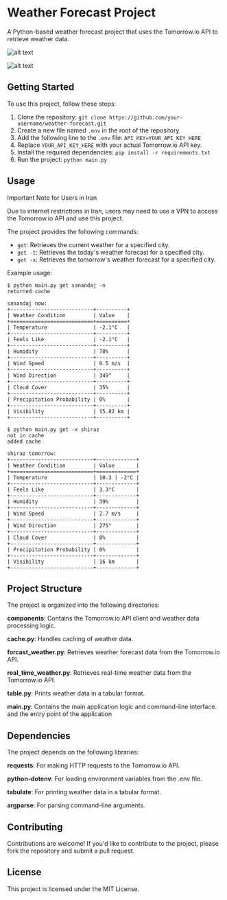 # Weather Forecast Project

A Python-based weather forecast project that uses the Tomorrow.io API to retrieve weather data.

![alt text](real_time_weather_usage.gif)

![alt text](<z__Projects_Python_Weather App_Example_get-weather_test.png>)

## Getting Started

To use this project, follow these steps:

1. Clone the repository: `git clone https://github.com/your-username/weather-forecast.git`
2. Create a new file named `.env` in the root of the repository.
3. Add the following line to the `.env` file: `API_KEY=YOUR_API_KEY_HERE`
4. Replace `YOUR_API_KEY_HERE` with your actual Tomorrow.io API key.
5. Install the required dependencies: `pip install -r requirements.txt`
6. Run the project: `python main.py`

## Usage

Important Note for Users in Iran

Due to internet restrictions in Iran, users may need to use a VPN to access the Tomorrow.io API and use this project.

The project provides the following commands:

- `get`: Retrieves the current weather for a specified city.
- `get -t`: Retrieves the today's weather forecast for a specified city.
- `get -x`: Retrieves the tomorrow's weather forecast for a specified city.

Example usage:

```shell
$ python main.py get sanandaj -n
returned cache

sanandaj now:
+---------------------------+----------+
| Weather Condition         | Value    |
+===========================+==========+
| Temperature               | -2.1°C   |
+---------------------------+----------+
| Feels Like                | -2.1°C   |
+---------------------------+----------+
| Humidity                  | 78%      |
+---------------------------+----------+
| Wind Speed                | 0.5 m/s  |
+---------------------------+----------+
| Wind Direction            | 349°     |
+---------------------------+----------+
| Cloud Cover               | 35%      |
+---------------------------+----------+
| Precipitation Probability | 0%       |
+---------------------------+----------+
| Visibility                | 15.82 km |
+---------------------------+----------+

$ python main.py get -x shiraz
not in cache
added cache

shiraz tomorrow:
+---------------------------+-------------+
| Weather Condition         | Value       |
+===========================+=============+
| Temperature               | 10.3 | -2°C |
+---------------------------+-------------+
| Feels Like                | 3.3°C       |
+---------------------------+-------------+
| Humidity                  | 39%         |
+---------------------------+-------------+
| Wind Speed                | 2.7 m/s     |
+---------------------------+-------------+
| Wind Direction            | 275°        |
+---------------------------+-------------+
| Cloud Cover               | 0%          |
+---------------------------+-------------+
| Precipitation Probability | 0%          |
+---------------------------+-------------+
| Visibility                | 16 km       |
+---------------------------+-------------+
```

## Project Structure

The project is organized into the following directories:

**components**: Contains the Tomorrow.io API client and weather data processing logic.

**cache.py**: Handles caching of weather data.

**forcast_weather.py**: Retrieves weather forecast data from the Tomorrow.io API.

**real_time_weather.py**: Retrieves real-time weather data from the Tomorrow.io API.

**table.py**: Prints weather data in a tabular format.

**main.py**: Contains the main application logic and command-line interface. and the entry point of the application

## Dependencies

The project depends on the following libraries:

**requests**: For making HTTP requests to the Tomorrow.io API.

**python-dotenv**: For loading environment variables from the .env file.

**tabulate**: For printing weather data in a tabular format.

**argparse**: For parsing command-line arguments.

## Contributing

Contributions are welcome! If you'd like to contribute to the project, please fork the repository and submit a pull request.

## License

This project is licensed under the MIT License.
